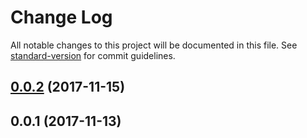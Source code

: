 # Change Log

All notable changes to this project will be documented in this file. See [standard-version](https://github.com/conventional-changelog/standard-version) for commit guidelines.

<a name="0.0.2"></a>
## [0.0.2](https://github.com/shameed/ecpl-document-explorer/compare/v0.0.1...v0.0.2) (2017-11-15)



<a name="0.0.1"></a>
## 0.0.1 (2017-11-13)
